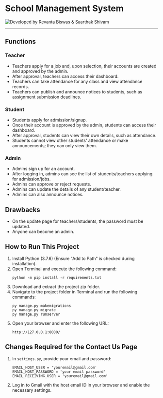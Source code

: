 # School Management System

![Developed by Revanta Biswas & Saarthak Shivam](https://img.shields.io/badge/Developed%20By%20%3A-Revanta%20Biswas%20&Saarthak%20Shivam-red)

---

## Functions

### Teacher
- Teachers apply for a job and, upon selection, their accounts are created and approved by the admin.
- After approval, teachers can access their dashboard.
- Teachers can take attendance for any class and view attendance records.
- Teachers can publish and announce notices to students, such as assignment submission deadlines.

### Student
- Students apply for admission/signup.
- Once their account is approved by the admin, students can access their dashboard.
- After approval, students can view their own details, such as attendance.
- Students cannot view other students' attendance or make announcements; they can only view them.

### Admin
- Admins sign up for an account.
- After logging in, admins can see the list of students/teachers applying for admission/jobs.
- Admins can approve or reject requests.
- Admins can update the details of any student/teacher.
- Admins can also announce notices.

## Drawbacks
- On the update page for teachers/students, the password must be updated.
- Anyone can become an admin.

## How to Run This Project

1. Install Python (3.7.6) (Ensure "Add to Path" is checked during installation).
2. Open Terminal and execute the following command:
   ``` 
   python -m pip install -r requirements.txt 
   ```
3. Download and extract the project zip folder.
4. Navigate to the project folder in Terminal and run the following commands:
   ```
   py manage.py makemigrations
   py manage.py migrate
   py manage.py runserver
   ```
5. Open your browser and enter the following URL:
   ```
   http://127.0.0.1:8000/
   ```

## Changes Required for the Contact Us Page

1. In `settings.py`, provide your email and password:
   ```
   EMAIL_HOST_USER = 'youremail@gmail.com'
   EMAIL_HOST_PASSWORD = 'your email password'
   EMAIL_RECEIVING_USER = 'youremail@gmail.com'
   ```
2. Log in to Gmail with the host email ID in your browser and enable the necessary settings.
   
